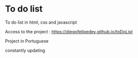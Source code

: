 # To do list

To do list in html, css and javascript

Access to the project : https://diegofelipedev.github.io/toDoList

Project in Portuguese

constantly updating
